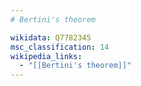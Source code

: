 ```yaml
---
# Bertini's theorem

wikidata: Q7782345
msc_classification: 14
wikipedia_links:
  - "[[Bertini's theorem]]"
---
```

